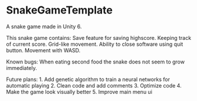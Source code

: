 # SnakeGameTemplate
A snake game made in Unity 6.

This snake game contains:
    Save feature for saving highscore.
    Keeping track of current score.
    Grid-like movement.
    Ability to close software using quit button.
    Movement with WASD.

Known bugs:
    When eating second food the snake does not seem to grow immediately.


Future plans:
    1. Add genetic algorithm to train a neural networks for automatic playing
    2. Clean code and add comments
    3. Optimize code
    4. Make the game look visually better
    5. Improve main menu ui
